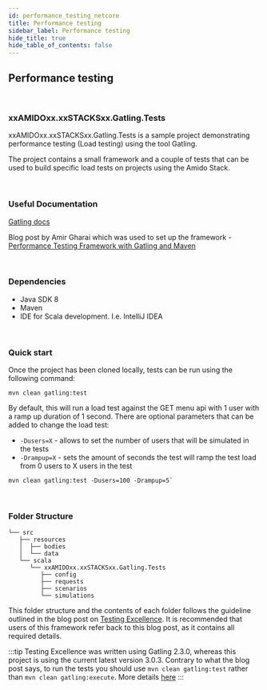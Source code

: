 ```yaml
---
id: performance_testing_netcore
title: Performance testing
sidebar_label: Performance testing
hide_title: true
hide_table_of_contents: false
---
```


## Performance testing

<br />

### xxAMIDOxx.xxSTACKSxx.Gatling.Tests

xxAMIDOxx.xxSTACKSxx.Gatling.Tests is a sample project demonstrating performance testing (Load testing) using the tool Gatling.

The project contains a small framework and a couple of tests that can be used to build specific load tests on projects using the Amido Stack.

<br />

### Useful Documentation

[Gatling docs](https://gatling.io/docs/current)

Blog post by Amir Gharai which was used to set up the framework - [Performance Testing Framework with Gatling and Maven](https://devqa.io/gatling-maven-performance-test-framework/)

<br />

### Dependencies

- Java SDK 8
- Maven
- IDE for Scala development. I.e. IntelliJ IDEA

<br />

### Quick start

Once the project has been cloned locally, tests can be run using the following command:

```text
mvn clean gatling:test
```

By default, this will run a load test against the GET menu api with 1 user with a ramp up duration of 1 second. There are optional parameters that can be added to change the load test:

- `-Dusers=X` - allows to set the number of users that will be simulated in the tests
- `-Drampup=X` - sets the amount of seconds the test will ramp the test load from 0 users to X users in the test

```text title="Example"
mvn clean gatling:test -Dusers=100 -Drampup=5`
```

<br />

### Folder Structure

```text
└── src
   ├── resources
   │  ├── bodies
   │  └── data
   └── scala
      └── xxAMIDOxx.xxSTACKSxx.Gatling.Tests
         ├── config
         ├── requests
         ├── scenarios
         └── simulations
```


This folder structure and the contents of each folder follows the guideline outlined in the blog post on [Testing Excellence](https://devqa.io/gatling-maven-performance-test-framework/). It is recommended that users of this framework refer back to this blog post, as it contains all required details.

:::tip
Testing Excellence was written using Gatling 2.3.0, whereas this project is using the current latest version 3.0.3. Contrary to what the blog post says, to run the tests you should use `mvn clean gatling:test` rather than `mvn clean gatling:execute`. More details [here](https://gatling.io/docs/current/migration_guides/2.3-to-3.0)
:::
